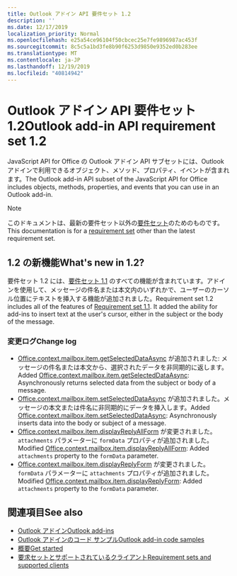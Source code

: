 ```yaml
---
title: Outlook アドイン API 要件セット 1.2
description: ''
ms.date: 12/17/2019
localization_priority: Normal
ms.openlocfilehash: e25a54ce96104f50cbcec25e7fe9896987ac453f
ms.sourcegitcommit: 8c5c5a1bd3fe8b90f6253d9850e9352ed0b283ee
ms.translationtype: MT
ms.contentlocale: ja-JP
ms.lasthandoff: 12/19/2019
ms.locfileid: "40814942"
---
```

# <a name="outlook-add-in-api-requirement-set-12"></a><span data-ttu-id="6d673-102">Outlook アドイン API 要件セット 1.2</span><span class="sxs-lookup"><span data-stu-id="6d673-102">Outlook add-in API requirement set 1.2</span></span>

<span data-ttu-id="6d673-103">JavaScript API for Office の Outlook アドイン API サブセットには、Outlook アドインで利用できるオブジェクト、メソッド、プロパティ、イベントが含まれます。</span><span class="sxs-lookup"><span data-stu-id="6d673-103">The Outlook add-in API subset of the JavaScript API for Office includes objects, methods, properties, and events that you can use in an Outlook add-in.</span></span>

> [!NOTE]
> <span data-ttu-id="6d673-104">このドキュメントは、最新の要件セット以外の[要件セット](/office/dev/add-ins/reference/requirement-sets/outlook-api-requirement-sets)のためのものです。</span><span class="sxs-lookup"><span data-stu-id="6d673-104">This documentation is for a [requirement set](/office/dev/add-ins/reference/requirement-sets/outlook-api-requirement-sets) other than the latest requirement set.</span></span> 

## <a name="whats-new-in-12"></a><span data-ttu-id="6d673-105">1.2 の新機能</span><span class="sxs-lookup"><span data-stu-id="6d673-105">What's new in 1.2?</span></span>

<span data-ttu-id="6d673-p101">要件セット 1.2 には、[要件セット 1.1](../requirement-set-1.1/outlook-requirement-set-1.1.md) のすべての機能が含まれています。アドインを使用して、メッセージの件名または本文内のいずれかで、ユーザーのカーソル位置にテキストを挿入する機能が追加されました。</span><span class="sxs-lookup"><span data-stu-id="6d673-p101">Requirement set 1.2 includes all of the features of [Requirement set 1.1](../requirement-set-1.1/outlook-requirement-set-1.1.md). It added the ability for add-ins to insert text at the user's cursor, either in the subject or the body of the message.</span></span>

### <a name="change-log"></a><span data-ttu-id="6d673-108">変更ログ</span><span class="sxs-lookup"><span data-stu-id="6d673-108">Change log</span></span>

- <span data-ttu-id="6d673-109">[Office.context.mailbox.item.getSelectedDataAsync](office.context.mailbox.item.md#methods) が追加されました: メッセージの件名または本文から、選択されたデータを非同期的に返します。</span><span class="sxs-lookup"><span data-stu-id="6d673-109">Added [Office.context.mailbox.item.getSelectedDataAsync](office.context.mailbox.item.md#methods): Asynchronously returns selected data from the subject or body of a message.</span></span>
- <span data-ttu-id="6d673-110">[Office.context.mailbox.item.setSelectedDataAsync](office.context.mailbox.item.md#methods) が追加されました。メッセージの本文または件名に非同期的にデータを挿入します。</span><span class="sxs-lookup"><span data-stu-id="6d673-110">Added [Office.context.mailbox.item.setSelectedDataAsync](office.context.mailbox.item.md#methods): Asynchronously inserts data into the body or subject of a message.</span></span>
- <span data-ttu-id="6d673-111">[Office.context.mailbox.item.displayReplyAllForm](office.context.mailbox.item.md#methods) が変更されました。`attachments` パラメーターに `formData` プロパティが追加されました。</span><span class="sxs-lookup"><span data-stu-id="6d673-111">Modified [Office.context.mailbox.item.displayReplyAllForm](office.context.mailbox.item.md#methods): Added `attachments` property to the `formData` parameter.</span></span>
- <span data-ttu-id="6d673-112">[Office.context.mailbox.item.displayReplyForm](office.context.mailbox.item.md#methods) が変更されました。`formData` パラメーターに `attachments` プロパティが追加されました。</span><span class="sxs-lookup"><span data-stu-id="6d673-112">Modified [Office.context.mailbox.item.displayReplyForm](office.context.mailbox.item.md#methods): Added `attachments` property to the `formData` parameter.</span></span>

## <a name="see-also"></a><span data-ttu-id="6d673-113">関連項目</span><span class="sxs-lookup"><span data-stu-id="6d673-113">See also</span></span>

- [<span data-ttu-id="6d673-114">Outlook アドイン</span><span class="sxs-lookup"><span data-stu-id="6d673-114">Outlook add-ins</span></span>](/outlook/add-ins/)
- [<span data-ttu-id="6d673-115">Outlook アドインのコード サンプル</span><span class="sxs-lookup"><span data-stu-id="6d673-115">Outlook add-in code samples</span></span>](https://developer.microsoft.com/outlook/gallery/?filterBy=Outlook,Samples,Add-ins)
- [<span data-ttu-id="6d673-116">概要</span><span class="sxs-lookup"><span data-stu-id="6d673-116">Get started</span></span>](/outlook/add-ins/quick-start)
- [<span data-ttu-id="6d673-117">要求セットとサポートされているクライアント</span><span class="sxs-lookup"><span data-stu-id="6d673-117">Requirement sets and supported clients</span></span>](../../requirement-sets/outlook-api-requirement-sets.md)

